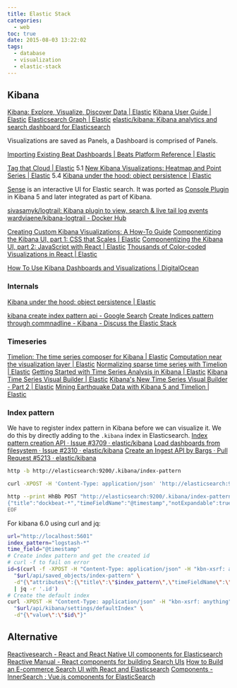 ```yaml
---
title: Elastic Stack
categories:
  - web
toc: true
date: 2015-08-03 13:22:02
tags:
  - database
  - visualization
  - elastic-stack
---
```


## Kibana

[Kibana: Explore, Visualize, Discover Data | Elastic](https://www.elastic.co/products/kibana)
[Kibana User Guide | Elastic](https://www.elastic.co/guide/en/kibana/current/index.html)
[Elasticsearch Graph | Elastic](https://www.elastic.co/guide/en/graph/current/index.html)
[elastic/kibana: Kibana analytics and search dashboard for Elasticsearch](https://github.com/elastic/kibana)

Visualizations are saved as Panels, a Dashboard is comprised of Panels.

[Importing Existing Beat Dashboards | Beats Platform Reference | Elastic](https://www.elastic.co/guide/en/beats/libbeat/current/import-dashboards.html)

[Tag that Cloud | Elastic](https://www.elastic.co/blog/tag-that-cloud-a-new-visualization-in-kibana) 5.1
[New Kibana Visualizations: Heatmap and Point Series | Elastic](https://www.elastic.co/blog/awesome-new-kibana-visualizations-heatmap-and-point-series) 5.4
[Kibana under the hood: object persistence | Elastic](https://www.elastic.co/blog/kibana-under-the-hood-object-persistence)

[Sense](https://www.elastic.co/guide/en/sense/current/index.html) is an interactive UI for Elastic search. It was ported as [Console Plugin](https://www.elastic.co/guide/en/kibana/5.0/console-kibana.html) in Kibana 5 and later integrated as part of Kibana.

[sivasamyk/logtrail: Kibana plugin to view, search & live tail log events](https://github.com/sivasamyk/logtrail)
[wardviaene/kibana-logtrail - Docker Hub](https://hub.docker.com/r/wardviaene/kibana-logtrail/)

[Creating Custom Kibana Visualizations: A How-To Guide](https://logz.io/blog/kibana-visualizations/)
[Componentizing the Kibana UI, part 1: CSS that Scales | Elastic](https://www.elastic.co/blog/componentizing-the-kibana-ui-css-that-scales)
[Componentizing the Kibana UI, part 2: JavaScript with React | Elastic](https://www.elastic.co/blog/componentizing-the-kibana-ui-writing-javascript-with-react)
[Thousands of Color-coded Visualizations in React | Elastic](https://www.elastic.co/blog/color-coded-visualizations-react)

[How To Use Kibana Dashboards and Visualizations | DigitalOcean](https://www.digitalocean.com/community/tutorials/how-to-use-kibana-dashboards-and-visualizations)

### Internals

[Kibana under the hood: object persistence | Elastic](https://www.elastic.co/blog/kibana-under-the-hood-object-persistence)

[kibana create index pattern api - Google Search](https://www.google.com.hk/search?newwindow=1&q=kibana+create+index+pattern+api&oq=kibana+add+index+pattern+curl&gs_l=psy-ab.3.1.0i71k1l4.0.0.0.3975.0.0.0.0.0.0.0.0..0.0....0...1..64.psy-ab..0.0.0.Df3C3GI4j1g)
[Create Indices pattern through commnadline - Kibana - Discuss the Elastic Stack](https://discuss.elastic.co/t/create-indices-pattern-through-commnadline/54180)

### Timeseries

[Timelion: The time series composer for Kibana | Elastic](https://www.elastic.co/blog/timelion-timeline)
[Computation near the visualization layer | Elastic](https://www.elastic.co/blog/computation-near-the-visualization-layer)
[Normalizing sparse time series with Timelion | Elastic](https://www.elastic.co/blog/sparse-timeseries-and-timelion)
[Getting Started with Time Series Analysis in Kibana | Elastic](https://www.elastic.co/blog/timelion-tutorial-from-zero-to-hero)
[Kibana Time Series Visual Builder | Elastic](https://www.elastic.co/blog/master-time-with-kibanas-new-time-series-visual-builder)
[Kibana's New Time Series Visual Builder - Part 2 | Elastic](https://www.elastic.co/blog/kibanas-new-time-series-visual-builder-part-2)
[Mining Earthquake Data with Kibana 5 and Timelion | Elastic](https://www.elastic.co/blog/mining-earthquake-data-with-kibana-5-and-timelion)

### Index pattern

We have to register index pattern in Kibana before we can visualize it.
We do this by directly adding to the `.kibana` index in Elasticsearch.
[Index pattern creation API · Issue #3709 · elastic/kibana](https://github.com/elastic/kibana/issues/3709#issuecomment-324877479)
[Load dashboards from filesystem · Issue #2310 · elastic/kibana](https://github.com/elastic/kibana/issues/2310)
[Create an Ingest API by Bargs · Pull Request #5213 · elastic/kibana](https://github.com/elastic/kibana/pull/5213)

```sh
http -b http://elasticsearch:9200/.kibana/index-pattern

curl -XPOST -H 'Content-Type: application/json' 'http://elasticsearch:9200/.kibana/index-pattern/filebeat-*' -d'{"title":"filebeat-*","timeFieldName":"@timestamp","notExpandable":true}'

http --print HhBb POST "http://elasticsearch:9200/.kibana/index-pattern/dockbeat-*" << EOF
{"title":"dockbeat-*","timeFieldName":"@timestamp","notExpandable":true}
EOF
```

For kibana 6.0 using curl and jq:

```sh
url="http://localhost:5601"
index_pattern="logstash-*"
time_field="@timestamp"
# Create index pattern and get the created id
# curl -f to fail on error
id=$(curl -f -XPOST -H "Content-Type: application/json" -H "kbn-xsrf: anything" \
  "$url/api/saved_objects/index-pattern" \
  -d"{\"attributes\":{\"title\":\"$index_pattern\",\"timeFieldName\":\"$time_field\"}}" \
  | jq -r '.id')
# Create the default index
curl -XPOST -H "Content-Type: application/json" -H "kbn-xsrf: anything" \
  "$url/api/kibana/settings/defaultIndex" \
  -d"{\"value\":\"$id\"}"
```

## Alternative

[Reactivesearch - React and React Native UI components for Elasticsearch](https://opensource.appbase.io/reactivesearch/)
[Reactive Manual - React components for building Search UIs](https://opensource.appbase.io/reactive-manual/)
[How to Build an E-commerce Search UI with React and Elasticsearch](https://codeburst.io/how-to-build-an-e-commerce-search-ui-with-react-and-elasticsearch-a581c823b2c3)
[Components - InnerSearch : Vue.js components for ElasticSearch](https://innersearch.github.io/vue-innersearch/#/)
